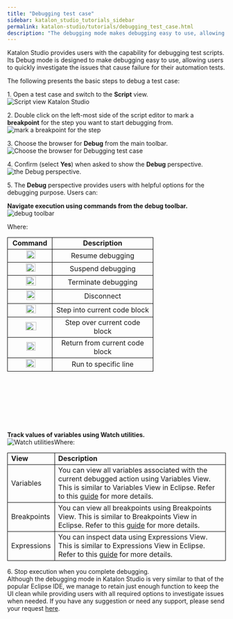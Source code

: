 ```yaml
---
title: "Debugging test case"
sidebar: katalon_studio_tutorials_sidebar
permalink: katalon-studio/tutorials/debugging_test_case.html
description: "The debugging mode makes debugging easy to use, allowing users to quickly investigate the issues that cause failure for their automation tests."
---
```

[](#)

Katalon Studio provides users with the capability for debugging test scripts. Its Debug mode is designed to make debugging easy to use, allowing users to quickly investigate the issues that cause failure for their automation tests.

The following presents the basic steps to debug a test case:

1\. Open a test case and switch to the **Script** view.  
![Script view Katalon Studio](../../images/katalon-studio/tutorials/debugging_test_case/Script-view.png)

2\. Double click on the left-most side of the script editor to mark a **breakpoint** for the step you want to start debugging from.  
![mark a breakpoint for the step](../../images/katalon-studio/tutorials/debugging_test_case/mark-a-breakpoint.png)

3\. Choose the browser for **Debug** from the main toolbar.  
![Choose the browser for Debugging test case](../../images/katalon-studio/tutorials/debugging_test_case/the-browser.png)

4\. Confirm (select **Yes**) when asked to show the **Debug** perspective.  
![the Debug perspective.](../../images/katalon-studio/tutorials/debugging_test_case/Debug-perspective.png)

5\. The **Debug** perspective provides users with helpful options for the debugging purpose. Users can:

**Navigate execution using commands from the debug toolbar.**  
![debug toolbar](../../images/katalon-studio/tutorials/debugging_test_case/Navigate-execution.png)

Where:

<table style="height: 430px;" width="318"><tbody><tr><td style="text-align: center; border: 1px solid black; width: 86px;"><b>Command</b></td><td style="text-align: center; border: 1px solid black; width: 216px;"><b>Description</b></td></tr><tr><td style="text-align: center; border: 1px solid black; width: 86px;">&nbsp;<img class="init-size aligncenter wp-image-2132 size-full" src="../../images/katalon-studio/tutorials/debugging_test_case/Resume-debugging.png" alt="Resume debugging" width="21" height="19"></td><td style="text-align: center; border: 1px solid black; width: 216px;"><span style="font-weight: 400;">Resume debugging</span></td></tr><tr><td style="text-align: center; border: 1px solid black; width: 86px;">&nbsp;<img class="init-size aligncenter wp-image-2133 size-full" src="../../images/katalon-studio/tutorials/debugging_test_case/Suspend-debugging.png" alt="Suspend debugging" width="22" height="19"></td><td style="text-align: center; border: 1px solid black; width: 216px;"><span style="font-weight: 400;">Suspend debugging</span></td></tr><tr><td style="text-align: center; border: 1px solid black; width: 86px;">&nbsp;<img class="init-size aligncenter wp-image-2134 size-full" src="../../images/katalon-studio/tutorials/debugging_test_case/Terminate-debugging.png" alt="Terminate debugging" width="23" height="21"></td><td style="text-align: center; border: 1px solid black; width: 216px;"><span style="font-weight: 400;">Terminate debugging</span></td></tr><tr><td style="text-align: center; border: 1px solid black; width: 86px;">&nbsp;<img class="init-size aligncenter wp-image-2135 size-full" src="../../images/katalon-studio/tutorials/debugging_test_case/Disconnect.png" alt="Disconnect" width="20" height="22"></td><td style="text-align: center; border: 1px solid black; width: 216px;"><span style="font-weight: 400;">Disconnect</span></td></tr><tr><td style="text-align: center; border: 1px solid black; width: 86px;">&nbsp;<img class="init-size aligncenter wp-image-2136 size-full" src="../../images/katalon-studio/tutorials/debugging_test_case/Step-into-current-code-block.png" alt="Step into current code block" width="23" height="20"></td><td style="text-align: center; border: 1px solid black; width: 216px;"><span style="font-weight: 400;">Step into current code block</span></td></tr><tr><td style="text-align: center; border: 1px solid black; width: 86px;">&nbsp;<img class="init-size aligncenter wp-image-2137 size-full" src="../../images/katalon-studio/tutorials/debugging_test_case/Step-over-current-code-block.png" alt="Step over current code block" width="25" height="19"></td><td style="text-align: center; border: 1px solid black; width: 216px;"><span style="font-weight: 400;">Step over current code block</span></td></tr><tr><td style="text-align: center; border: 1px solid black; width: 86px;">&nbsp;<img class="init-size aligncenter wp-image-2138 size-full" src="../../images/katalon-studio/tutorials/debugging_test_case/Return-from-current-code-block.png" alt="Return from current code block" width="21" height="20"></td><td style="text-align: center; border: 1px solid black; width: 216px;"><span style="font-weight: 400;">Return from current code block</span></td></tr><tr><td style="text-align: center; border: 1px solid black; width: 86px;">&nbsp;<img class="init-size aligncenter wp-image-2139 size-full" src="../../images/katalon-studio/tutorials/debugging_test_case/Run-to-specific-line.png" alt="Run to specific line" width="22" height="20"></td><td style="text-align: center; border: 1px solid black; width: 216px;"><span style="font-weight: 400;">Run to specific line</span></td></tr></tbody></table>

**Track values of variables using Watch utilities.**  
![Watch utilities](../../images/katalon-studio/tutorials/debugging_test_case/Watch-utilities.png)Where:

<table><tbody><tr><td style="border: 1px solid black; text-align: left;"><b>View</b></td><td style="border: 1px solid black; text-align: left;"><b>Description</b></td></tr><tr><td style="border: 1px solid black; text-align: left;"><span style="font-weight: 400;">Variables</span></td><td style="border: 1px solid black; text-align: left;"><span style="font-weight: 400;">You can view all variables associated with the current debugged action using Variables View. This is similar to Variables View in Eclipse. Refer to this </span><a href="http://help.eclipse.org/luna/index.jsp?topic=%2Forg.eclipse.jdt.doc.user%2Freference%2Fviews%2Fexpressions%2Fref-expressions_view.htm"><span style="font-weight: 400;">guide</span></a><span style="font-weight: 400;"> for more details.</span></td></tr><tr><td style="border: 1px solid black; text-align: left;"><span style="font-weight: 400;">Breakpoints</span></td><td style="border: 1px solid black; text-align: left;"><span style="font-weight: 400;">You can view all breakpoints using Breakpoints View. This is similar to Breakpoints View in Eclipse. Refer to this </span><a href="http://help.eclipse.org/luna/index.jsp?topic=%2Forg.eclipse.jdt.doc.user%2Freference%2Fviews%2Fexpressions%2Fref-expressions_view.htm"><span style="font-weight: 400;">guide</span></a><span style="font-weight: 400;"> for more details.</span></td></tr><tr><td style="border: 1px solid black; text-align: left;"><span style="font-weight: 400;">Expressions</span></td><td style="border: 1px solid black; text-align: left;"><span style="font-weight: 400;">You can inspect data using Expressions View. This is similar to Expressions View in Eclipse. Refer to this </span><a href="http://help.eclipse.org/luna/index.jsp?topic=%2Forg.eclipse.jdt.doc.user%2Freference%2Fviews%2Fexpressions%2Fref-expressions_view.htm"><span style="font-weight: 400;">guide</span></a><span style="font-weight: 400;"> for more details.</span></td></tr></tbody></table>

6\. Stop execution when you complete debugging.  
Although the debugging mode in Katalon Studio is very similar to that of the popular Eclipse IDE, we manage to retain just enough function to keep the UI clean while providing users with all required options to investigate issues when needed. If you have any suggestion or need any support, please send your request [here](https://www.katalon.com/#submit-ticket).

[](#modal-id-popup)